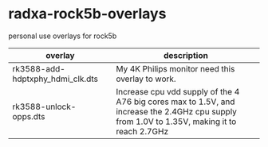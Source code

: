 # radxa-rock5b-overlays
personal use overlays for rock5b

| overlay | description |
| ---- | ---- |
| rk3588-add-hdptxphy_hdmi_clk.dts | My 4K Philips monitor need this overlay to work. |
| rk3588-unlock-opps.dts | Increase cpu vdd supply of the 4 A76 big cores max to 1.5V, and increase the 2.4GHz cpu supply from 1.0V to 1.35V, making it to reach 2.7GHz |
